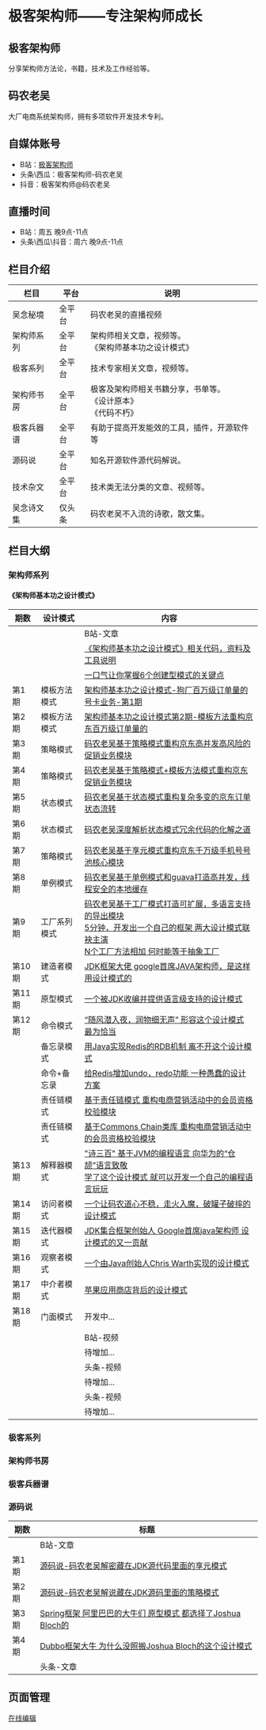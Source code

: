 # 极客架构师——专注架构师成长
## 极客架构师
分享架构师方法论，书籍，技术及工作经验等。
## 码农老吴
大厂电商系统架构师，拥有多项软件开发技术专利。
## 自媒体账号
- B站：[极客架构师](https://space.bilibili.com/1135139396)
- 头条\西瓜：极客架构师-码农老吴
- 抖音：极客架构师@码农老吴

## 直播时间
- B站：周五 晚9点-11点
- 头条\西瓜\抖音：周六 晚9点-11点

## 栏目介绍
| 栏目 | 平台 |说明|
| ------------- | ------------- |------------- |
| 吴念秘境 |全平台| 码农老吴的直播视频  | 
| 架构师系列 |全平台| 架构师相关文章，视频等。 <br>《架构师基本功之设计模式》  |
| 极客系列  |全平台| 技术专家相关文章，视频等。  |
| 架构师书房  |全平台| 极客及架构师相关书籍分享，书单等。<br>《设计原本》<br>《代码不朽》 |
| 极客兵器谱  |全平台| 有助于提高开发能效的工具，插件，开源软件等  |
| 源码说  |全平台| 知名开源软件源代码解说。|
| 技术杂文 |全平台| 技术类无法分类的文章、视频等。 |
| 吴念诗文集 |仅头条| 码农老吴不入流的诗歌，散文集。 |

## 栏目大纲
### 架构师系列 
#### 《架构师基本功之设计模式》
|期数|设计模式|内容|
|-----|-----|--------------|
| | |B站-文章|
| | |[《架构师基本功之设计模式》相关代码，资料及工具说明](https://www.bilibili.com/read/cv16154224)|
| | | [一口气让你掌握6个创建型模式的关键点](https://www.bilibili.com/read/cv18021733)|
|第1期|模板方法模式|[架构师基本功之设计模式-狗厂百万级订单量的号卡业务-第1期](https://www.bilibili.com/read/cv15592468)|
|第2期|模板方法模式|[架构师基本功之设计模式第2期-模板方法重构京东百万级订单量的](https://www.bilibili.com/read/cv15651016)|
|第3期|策略模式|[码农老吴基于策略模式重构京东高并发高风险的促销业务模块](https://www.bilibili.com/read/cv15980509)|
|第4期|策略模式|[码农老吴基于策略模式+模板方法模式重构京东促销业务模块](https://www.bilibili.com/read/cv16088179)|
|第5期|状态模式|[码农老吴基于状态模式重构复杂多变的京东订单状态流转](https://www.bilibili.com/read/cv16247154)|
|第6期|状态模式|[码农老吴深度解析状态模式冗余代码的化解之道](https://www.bilibili.com/read/cv16346160)|
|第7期|策略模式|[码农老吴基于享元模式重构京东千万级手机号号池核心模块](https://www.bilibili.com/read/cv16543358)|
|第8期|单例模式|[码农老吴基于单例模式和guava打造高并发，线程安全的本地缓存](https://www.bilibili.com/read/cv16917422)|
|第9期|工厂系列模式|[码农老吴基于工厂模式打造可扩展，多语言支持的导出模块](https://www.bilibili.com/read/cv17134551) <br> [5分钟，开发出一个自己的框架 两大设计模式联袂主演 ](https://www.bilibili.com/read/cv17246347) <br> [N个工厂方法相加 何时能等于抽象工厂](https://www.bilibili.com/read/cv17319921)|
|第10期|建造者模式|[JDK框架大佬 google首席JAVA架构师，是这样用设计模式的](https://www.bilibili.com/read/cv17447651)|
|第11期|原型模式|[一个被JDK收编并提供语言级支持的设计模式](https://www.bilibili.com/read/cv17666003)|
|第12期|命令模式|[“随风潜入夜，润物细无声” 形容这个设计模式 最为恰当](https://www.bilibili.com/read/cv18401417)|
| |备忘录模式|[用Java实现Redis的RDB机制 离不开这个设计模式](https://www.bilibili.com/read/cv18485838)|
| |命令+备忘录|[给Redis增加undo，redo功能 一种愚蠢的设计方案](https://www.bilibili.com/read/cv18571155)|
| |责任链模式|[基于责任链模式 重构电商营销活动中的会员资格校验模块](https://www.bilibili.com/read/cv18690898)|
| |责任链模式|[基于Commons Chain类库 重构电商营销活动中的会员资格校验模块](https://www.bilibili.com/read/cv18759511)  |
|第13期|解释器模式|["诗三百" 基于JVM的编程语言 向华为的“仓颉”语言致敬](https://www.bilibili.com/read/cv19028103) <br> [学了这个设计模式 就可以开发一个自己的编程语言玩玩](https://www.bilibili.com/read/cv19111494)|
|第14期|访问者模式|[一个让码农道心不稳，走火入魔，破罐子破摔的设计模式](https://www.bilibili.com/read/cv19529298)|
|第15期|迭代器模式|[JDK集合框架创始人 Google首席java架构师 设计模式的又一贡献](https://www.bilibili.com/read/cv19718986)|
|第16期|观察者模式|[一个由Java创始人Chris Warth实现的设计模式](https://www.bilibili.com/read/cv19986391)|
|第17期|中介者模式|[苹果应用商店背后的设计模式](https://www.bilibili.com/read/cv20226549)|
|第18期|门面模式|开发中...|
| | | B站-视频|
| | | 待增加...|
| | | 头条-视频|
| | | 待增加...|
| | | 头条-视频|
| | | 待增加...|

### 极客系列 

### 架构师书房

### 极客兵器谱

### 源码说 
|期数|标题|
|-----|------------|
| |B站-文章|
|第1期|[源码说-码农老吴解密藏在JDK源代码里面的享元模式](https://www.bilibili.com/read/cv16723044)|
|第2期|[源码说-码农老吴解说藏在JDK源码里面的策略模式](https://www.bilibili.com/read/cv16806826)|
|第3期|[Spring框架 阿里巴巴的大牛们 原型模式 都选择了Joshua Bloch的](https://www.bilibili.com/read/cv17764693)|
|第4期|[Dubbo框架大牛 为什么没照搬Joshua Bloch的这个设计模式](https://www.bilibili.com/read/cv17885668)|
| |头条-文章|


## 页面管理
[在线编辑](https://github.com/geek-architect/geek-architect.github.io/edit/main/README.md)
